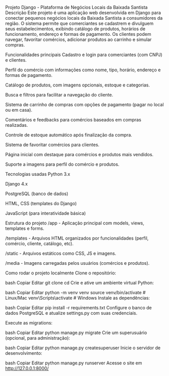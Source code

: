 Projeto Django - Plataforma de Negócios Locais da Baixada Santista
Descrição
Este projeto é uma aplicação web desenvolvida em Django para conectar pequenos negócios locais da Baixada Santista a consumidores da região. O sistema permite que comerciantes se cadastrem e divulguem seus estabelecimentos, exibindo catálogo de produtos, horários de funcionamento, endereço e formas de pagamento. Os clientes podem navegar, favoritar comércios, adicionar produtos ao carrinho e simular compras.

Funcionalidades principais
Cadastro e login para comerciantes (com CNPJ) e clientes.

Perfil do comércio com informações como nome, tipo, horário, endereço e formas de pagamento.

Catálogo de produtos, com imagens opcionais, estoque e categorias.

Busca e filtros para facilitar a navegação do cliente.

Sistema de carrinho de compras com opções de pagamento (pagar no local ou em casa).

Comentários e feedbacks para comércios baseados em compras realizadas.

Controle de estoque automático após finalização da compra.

Sistema de favoritar comércios para clientes.

Página inicial com destaque para comércios e produtos mais vendidos.

Suporte a imagens para perfil do comércio e produtos.

Tecnologias usadas
Python 3.x

Django 4.x

PostgreSQL (banco de dados)

HTML, CSS (templates do Django)

JavaScript (para interatividade básica)

Estrutura do projeto
/app - Aplicação principal com models, views, templates e forms.

/templates - Arquivos HTML organizados por funcionalidades (perfil, comércio, cliente, catálogo, etc).

/static - Arquivos estáticos como CSS, JS e imagens.

/media - Imagens carregadas pelos usuários (comércios e produtos).

Como rodar o projeto localmente
Clone o repositório:

bash
Copiar
Editar
git clone <url-do-repo>
cd <nome-do-projeto>
Crie e ative um ambiente virtual Python:

bash
Copiar
Editar
python -m venv venv
source venv/bin/activate  # Linux/Mac
venv\Scripts\activate     # Windows
Instale as dependências:

bash
Copiar
Editar
pip install -r requirements.txt
Configure o banco de dados PostgreSQL e atualize settings.py com suas credenciais.

Execute as migrations:

bash
Copiar
Editar
python manage.py migrate
Crie um superusuário (opcional, para administração):

bash
Copiar
Editar
python manage.py createsuperuser
Inicie o servidor de desenvolvimento:

bash
Copiar
Editar
python manage.py runserver
Acesse o site em http://127.0.0.1:8000/


